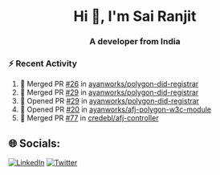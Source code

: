 <h1 align="center">Hi 👋, I'm Sai Ranjit</h1>
<h3 align="center">A developer from India</h3>

### :zap: Recent Activity

<!--START_SECTION:activity-->
1. 🎉 Merged PR [#26](https://github.com/ayanworks/polygon-did-registrar/pull/26) in [ayanworks/polygon-did-registrar](https://github.com/ayanworks/polygon-did-registrar)
2. 🎉 Merged PR [#29](https://github.com/ayanworks/polygon-did-registrar/pull/29) in [ayanworks/polygon-did-registrar](https://github.com/ayanworks/polygon-did-registrar)
3. 💪 Opened PR [#29](https://github.com/ayanworks/polygon-did-registrar/pull/29) in [ayanworks/polygon-did-registrar](https://github.com/ayanworks/polygon-did-registrar)
4. 💪 Opened PR [#20](https://github.com/ayanworks/afj-polygon-w3c-module/pull/20) in [ayanworks/afj-polygon-w3c-module](https://github.com/ayanworks/afj-polygon-w3c-module)
5. 🎉 Merged PR [#77](https://github.com/credebl/afj-controller/pull/77) in [credebl/afj-controller](https://github.com/credebl/afj-controller)
<!--END_SECTION:activity-->

## 🌐 Socials:
[![LinkedIn](https://img.shields.io/badge/LinkedIn-%230077B5.svg?logo=linkedin&logoColor=white)](https://linkedin.com/in/sairanjit) [![Twitter](https://img.shields.io/badge/Twitter-%231DA1F2.svg?logo=Twitter&logoColor=white)](https://twitter.com/sairanjit_) 
